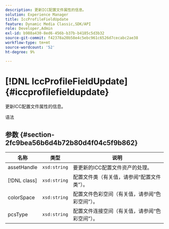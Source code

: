 ```yaml
---
description: 更新ICC配置文件属性的信息。
solution: Experience Manager
title: IccProfileFieldUpdate
feature: Dynamic Media Classic,SDK/API
role: Developer,Admin
exl-id: b988a430-8ed6-456b-b37b-b4185c5d3b32
source-git-commit: f42378a20b58e4c5ebc961c6526d7cecabc2ae38
workflow-type: tm+mt
source-wordcount: '52'
ht-degree: 9%

---
```


# [!DNL IccProfileFieldUpdate]{#iccprofilefieldupdate}

更新ICC配置文件属性的信息。

语法

## 参数 {#section-2fc9bea56b6d4b72b80d4f04c5f9b862}

| 名称 | 类型 | 说明 |
|---|---|---|
| assetHandle | `xsd:string` | 要更新的ICC配置文件资产的处理。 |
| [!DNL class] | `xsd:string` | 配置文件类（有关值，请参阅“配置文件类”）。 |
| colorSpace | `xsd:string` | 配置文件色彩空间（有关值，请参阅“色彩空间”）。 |
| pcsType | `xsd:string` | 配置文件连接空间（有关值，请参阅“色彩空间”）。 |
